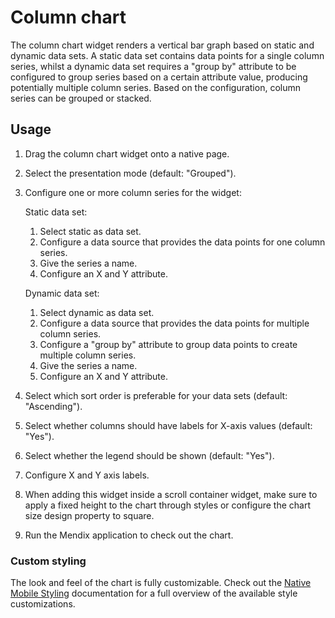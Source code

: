 # Column chart

The column chart widget renders a vertical bar graph based on static and dynamic data sets. A static data set contains
data points for a single column series, whilst a dynamic data set requires a "group by" attribute to be configured to group 
series based on a certain attribute value, producing potentially multiple column series. Based on the configuration, column 
series can be grouped or stacked.

## Usage

1. Drag the column chart widget onto a native page.
1. Select the presentation mode (default: "Grouped").
1. Configure one or more column series for the widget:

    Static data set:

    1. Select static as data set.
    1. Configure a data source that provides the data points for one column series.
    1. Give the series a name.
    1. Configure an X and Y attribute.

    Dynamic data set:

    1. Select dynamic as data set.
    1. Configure a data source that provides the data points for multiple column series.
    1. Configure a "group by" attribute to group data points to create multiple column series.
    1. Give the series a name.
    1. Configure an X and Y attribute.

1. Select which sort order is preferable for your data sets (default: "Ascending").
1. Select whether columns should have labels for X-axis values (default: "Yes").
1. Select whether the legend should be shown (default: "Yes").
1. Configure X and Y axis labels.
1. When adding this widget inside a scroll container widget, make sure to apply a fixed height to the chart through styles or configure the chart size design property to square.
1. Run the Mendix application to check out the chart.

### Custom styling

The look and feel of the chart is fully customizable. Check out the
[Native Mobile Styling](TODO) documentation for a full overview of
the available style customizations.
